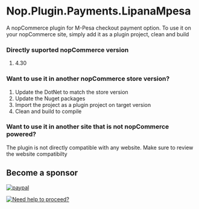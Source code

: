 # Nop.Plugin.Payments.LipanaMpesa

 A nopCommerce plugin for M-Pesa checkout payment option. To use it on your nopCommerce site, simply add it as a plugin project, clean and build
 ### Directly suported nopCommerce version 
 1. 4.30
 ### Want to use it in another nopCommerce store version?
 1. Update the DotNet to match the store version
 2. Update the Nuget packages
 3. Import the project as a plugin project on target version
 4. Clean and build to compile

### Want to use it in another site that is not nopCommerce powered?
The plugin is not directly compatible with any website. Make sure to review the website compatibilty

## Become a sponsor  
[![paypal](https://www.paypalobjects.com/en_US/i/btn/btn_donateCC_LG.gif)](https://www.paypal.com/donate/?hosted_button_id=XMQSX7J83V5AN)

[![Need help to proceed?](https://habahabamall.com/images/logo.png)](https://habahabamall.com/contactus)
